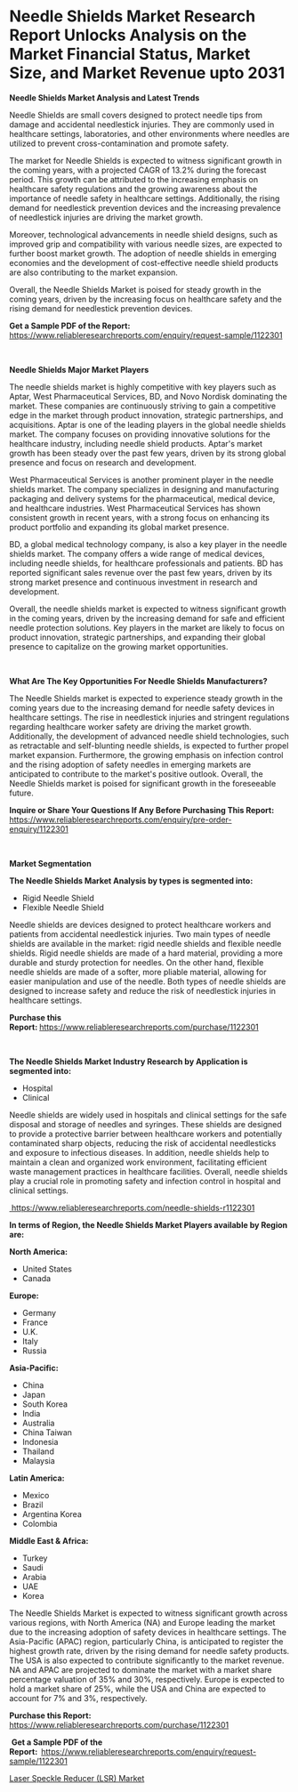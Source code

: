 <p><h1>Needle Shields Market Research Report Unlocks Analysis on the Market Financial Status, Market Size, and Market Revenue upto 2031</h1></p><p><strong>Needle Shields Market Analysis and Latest Trends</strong></p>
<p><p>Needle Shields are small covers designed to protect needle tips from damage and accidental needlestick injuries. They are commonly used in healthcare settings, laboratories, and other environments where needles are utilized to prevent cross-contamination and promote safety.</p><p>The market for Needle Shields is expected to witness significant growth in the coming years, with a projected CAGR of 13.2% during the forecast period. This growth can be attributed to the increasing emphasis on healthcare safety regulations and the growing awareness about the importance of needle safety in healthcare settings. Additionally, the rising demand for needlestick prevention devices and the increasing prevalence of needlestick injuries are driving the market growth.</p><p>Moreover, technological advancements in needle shield designs, such as improved grip and compatibility with various needle sizes, are expected to further boost market growth. The adoption of needle shields in emerging economies and the development of cost-effective needle shield products are also contributing to the market expansion.</p><p>Overall, the Needle Shields Market is poised for steady growth in the coming years, driven by the increasing focus on healthcare safety and the rising demand for needlestick prevention devices.</p></p>
<p><strong>Get a Sample PDF of the Report:&nbsp;</strong> <a href="https://www.reliableresearchreports.com/enquiry/request-sample/1122301">https://www.reliableresearchreports.com/enquiry/request-sample/1122301</a></p>
<p>&nbsp;</p>
<p><strong>Needle Shields Major Market Players</strong></p>
<p><p>The needle shields market is highly competitive with key players such as Aptar, West Pharmaceutical Services, BD, and Novo Nordisk dominating the market. These companies are continuously striving to gain a competitive edge in the market through product innovation, strategic partnerships, and acquisitions. Aptar is one of the leading players in the global needle shields market. The company focuses on providing innovative solutions for the healthcare industry, including needle shield products. Aptar's market growth has been steady over the past few years, driven by its strong global presence and focus on research and development. </p><p>West Pharmaceutical Services is another prominent player in the needle shields market. The company specializes in designing and manufacturing packaging and delivery systems for the pharmaceutical, medical device, and healthcare industries. West Pharmaceutical Services has shown consistent growth in recent years, with a strong focus on enhancing its product portfolio and expanding its global market presence.</p><p>BD, a global medical technology company, is also a key player in the needle shields market. The company offers a wide range of medical devices, including needle shields, for healthcare professionals and patients. BD has reported significant sales revenue over the past few years, driven by its strong market presence and continuous investment in research and development.</p><p>Overall, the needle shields market is expected to witness significant growth in the coming years, driven by the increasing demand for safe and efficient needle protection solutions. Key players in the market are likely to focus on product innovation, strategic partnerships, and expanding their global presence to capitalize on the growing market opportunities.</p></p>
<p>&nbsp;</p>
<p><strong>What Are The Key Opportunities For Needle Shields Manufacturers?</strong></p>
<p><p>The Needle Shields market is expected to experience steady growth in the coming years due to the increasing demand for needle safety devices in healthcare settings. The rise in needlestick injuries and stringent regulations regarding healthcare worker safety are driving the market growth. Additionally, the development of advanced needle shield technologies, such as retractable and self-blunting needle shields, is expected to further propel market expansion. Furthermore, the growing emphasis on infection control and the rising adoption of safety needles in emerging markets are anticipated to contribute to the market's positive outlook. Overall, the Needle Shields market is poised for significant growth in the foreseeable future.</p></p>
<p><strong>Inquire or Share Your Questions If Any Before Purchasing This Report:</strong> <a href="https://www.reliableresearchreports.com/enquiry/pre-order-enquiry/1122301">https://www.reliableresearchreports.com/enquiry/pre-order-enquiry/1122301</a></p>
<p>&nbsp;</p>
<p><strong>Market Segmentation</strong></p>
<p><strong>The Needle Shields Market Analysis by types is segmented into:</strong></p>
<p><ul><li>Rigid Needle Shield</li><li>Flexible Needle Shield</li></ul></p>
<p><p>Needle shields are devices designed to protect healthcare workers and patients from accidental needlestick injuries. Two main types of needle shields are available in the market: rigid needle shields and flexible needle shields. Rigid needle shields are made of a hard material, providing a more durable and sturdy protection for needles. On the other hand, flexible needle shields are made of a softer, more pliable material, allowing for easier manipulation and use of the needle. Both types of needle shields are designed to increase safety and reduce the risk of needlestick injuries in healthcare settings.</p></p>
<p><strong>Purchase this Report:&nbsp;</strong><a href="https://www.reliableresearchreports.com/purchase/1122301">https://www.reliableresearchreports.com/purchase/1122301</a></p>
<p>&nbsp;</p>
<p><strong>The Needle Shields Market Industry Research by Application is segmented into:</strong></p>
<p><ul><li>Hospital</li><li>Clinical</li></ul></p>
<p><p>Needle shields are widely used in hospitals and clinical settings for the safe disposal and storage of needles and syringes. These shields are designed to provide a protective barrier between healthcare workers and potentially contaminated sharp objects, reducing the risk of accidental needlesticks and exposure to infectious diseases. In addition, needle shields help to maintain a clean and organized work environment, facilitating efficient waste management practices in healthcare facilities. Overall, needle shields play a crucial role in promoting safety and infection control in hospital and clinical settings.</p></p>
<p><a href="https://www.reliableresearchreports.com/needle-shields-r1122301">&nbsp;https://www.reliableresearchreports.com/needle-shields-r1122301</a></p>
<p><strong>In terms of Region, the Needle Shields Market Players available by Region are:</strong></p>
<p>
    <p> <strong> North America: </strong>
        <ul>
            <li>United States</li>
            <li>Canada</li>
        </ul>
        </p> 
    <p> <strong> Europe: </strong>
        <ul>
            <li>Germany</li>
            <li>France</li>
            <li>U.K.</li>
            <li>Italy</li>
            <li>Russia</li>
        </ul>
        </p> 
    <p> <strong> Asia-Pacific: </strong>
        <ul>
            <li>China</li>
            <li>Japan</li>
            <li>South Korea</li>
            <li>India</li>
            <li>Australia</li>
            <li>China Taiwan</li>
            <li>Indonesia</li>
            <li>Thailand</li>
            <li>Malaysia</li>
        </ul>
        </p> 
    <p> <strong> Latin America: </strong>
        <ul>
            <li>Mexico</li>
            <li>Brazil</li>
            <li>Argentina Korea</li>
            <li>Colombia</li>
        </ul>
        </p> 
    <p> <strong> Middle East & Africa: </strong>
        <ul>
            <li>Turkey</li>
            <li>Saudi</li>
            <li>Arabia</li>
            <li>UAE</li>
            <li>Korea</li>
        </ul>
    </p>
    </p>
<p><p>The Needle Shields Market is expected to witness significant growth across various regions, with North America (NA) and Europe leading the market due to the increasing adoption of safety devices in healthcare settings. The Asia-Pacific (APAC) region, particularly China, is anticipated to register the highest growth rate, driven by the rising demand for needle safety products. The USA is also expected to contribute significantly to the market revenue. NA and APAC are projected to dominate the market with a market share percentage valuation of 35% and 30%, respectively. Europe is expected to hold a market share of 25%, while the USA and China are expected to account for 7% and 3%, respectively.</p></p>
<p><strong>Purchase this Report: </strong><a href="https://www.reliableresearchreports.com/purchase/1122301">https://www.reliableresearchreports.com/purchase/1122301</a></p>
<p>&nbsp;<strong>Get a Sample PDF of the Report:&nbsp;&nbsp;</strong><a href="https://www.reliableresearchreports.com/enquiry/request-sample/1122301">https://www.reliableresearchreports.com/enquiry/request-sample/1122301</a></p>
<p><strong></strong></p>
<p><p><a href="https://github.com/brenzgnarento/Market-Research-Report-List-3/blob/main/laser-speckle-reducer-lsr-market.md">Laser Speckle Reducer (LSR) Market</a></p></p>